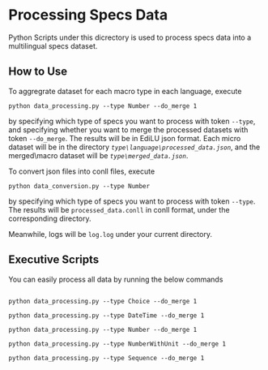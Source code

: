 # Processing Specs Data

Python Scripts under this dicrectory is used to process specs data into a multilingual specs dataset.

## How to Use

To aggregrate dataset for each macro type in each language, execute
```
python data_processing.py --type Number --do_merge 1
```
by specifying which type of specs you want to process with token `--type`, <br>
and specifying whether you want to merge the processed datasets with token `--do_merge`.
The results will be in EdiLU json format. Each micro dataset will be in the directory *`type\language\processed_data.json`*, and the merged\macro dataset will be *`type\merged_data.json`*.


To convert json files into conll files, execute
```
python data_conversion.py --type Number
```
by specifying which type of specs you want to process with token `--type`. 
The results will be `processed_data.conll` in conll format, under the corresponding directory.

Meanwhile, logs will be `log.log` under your current directory.

## Executive Scripts

You can easily process all data by running the below commands

```

python data_processing.py --type Choice --do_merge 1

python data_processing.py --type DateTime --do_merge 1

python data_processing.py --type Number --do_merge 1

python data_processing.py --type NumberWithUnit --do_merge 1

python data_processing.py --type Sequence --do_merge 1

```